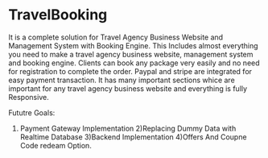 # TravelBooking

It is a complete solution for Travel Agency Business Website and Management System with Booking Engine.
This Includes almost everything you need to make a travel agency business website, management system and booking engine.
Clients can book any package very easily and no need for registration to complete the order.
Paypal and stripe are integrated for easy payment transaction.
It has many important sections whice are important for any travel agency business website and everything is fully Responsive.

Fututre Goals:
1) Payment Gateway Implementation
2)Replacing Dummy Data with Realtime Database
3)Backend  Implementation
4)Offers And Coupne Code redeam Option.
